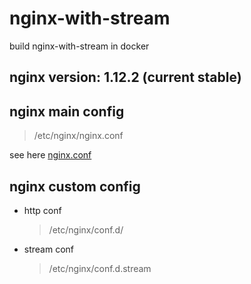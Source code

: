 # nginx-with-stream
build nginx-with-stream in docker

## nginx version: 1.12.2 (current stable)

## nginx main config
> /etc/nginx/nginx.conf

see here [nginx.conf](https://github.com/ykfq/nginx-with-stream/blob/master/conf/nginx.conf)

## nginx custom config
- http conf
  > /etc/nginx/conf.d/
- stream conf
  > /etc/nginx/conf.d.stream
